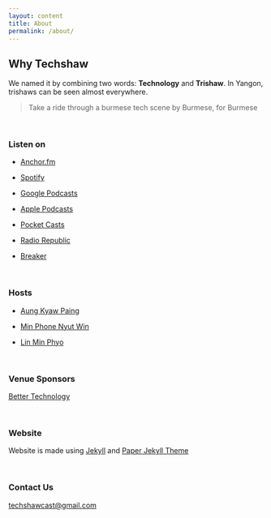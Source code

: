 ```yaml
---
layout: content
title: About
permalink: /about/
---
```


## Why Techshaw

We named it by combining two words: **Technology** and **Trishaw**. In Yangon, trishaws can be seen almost everywhere.
> Take a ride through a burmese tech scene by Burmese, for Burmese

<br/>

### Listen on

- [Anchor.fm](https://anchor.fm/techshaw)

- [Spotify](https://open.spotify.com/show/0BNTOYC1ZftksTQjzUdrfT)

- [Google Podcasts](https://podcasts.google.com/?feed=aHR0cHM6Ly9hbmNob3IuZm0vcy9kNjk4ZmNjL3BvZGNhc3QvcnNz)

- [Apple Podcasts](https://podcasts.apple.com/us/podcast/techshaw/id1478154620?uo=4)

- [Pocket Casts](https://pca.st/ME6bKQ)

- [Radio Republic](https://radiopublic.com/techshaw-G275md)

- [Breaker](https://www.breaker.audio/techshaw)

<br/>


### Hosts

- [Aung Kyaw Paing](https://twitter.com/vincentpaing)

- [Min Phone Nyut Win](https://twitter.com/MinPhone22)

- [Lin Min Phyo](https://twitter.com/Linminphyoe1)

<br/>

### Venue Sponsors
[Better Technology](https://www.better.hr)

<br/>

### Website
Website is made using [Jekyll](https://jekyll.rb) and [Paper Jekyll Theme](https://github.com/mkchoi212/paper-jekyll-theme.git)

<br/>

### Contact Us
[techshawcast@gmail.com](mailto:techshawcast@gmail.com)

